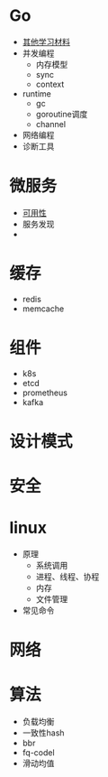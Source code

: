 # Go

- [其他学习材料](./go/其他学习材料.md)
- 并发编程
  	- 内存模型
  	- sync
  	- context
- runtime
  	- gc
  	- goroutine调度
  	- channel
- 网络编程
- 诊断工具

# 微服务

-  [可用性](./微服务/可用性.md)
- 服务发现
- 

# 缓存

- redis
- memcache

# 组件

- k8s
- etcd
- prometheus
- kafka

# 设计模式

# 安全

# linux

- 原理
  - 系统调用
  - 进程、线程、协程
  - 内存
  - 文件管理
-  常见命令



# 网络

# 算法

- 负载均衡
- 一致性hash
- bbr 
- fq-codel
- 滑动均值